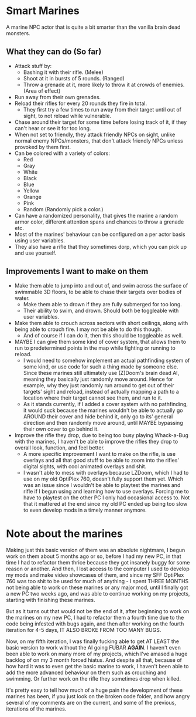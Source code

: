 # Smart Marines

A marine NPC actor that is quite a bit smarter than the vanilla brain dead monsters.

## What they can do (So far)

- Attack stuff by:
  - Bashing it with their rifle. (Melee)
  - Shoot at it in bursts of 5 rounds. (Ranged)
  - Throw a grenade at it, more likely to throw it at crowds of enemies. (Area of effect) 
- Run away from their own grenades.
- Reload their rifles for every 20 rounds they fire in total.
  - They first try a few times to run away from their target until out of sight, to not reload while vulnerable.
- Chase around their target for some time before losing track of it, if they can't hear or see it for too long.
- When not set to friendly, they attack friendly NPCs on sight, unlike normal enemy NPCs/monsters, that don't attack friendly NPCs unless provoked by them first.
- Can be colored with a variety of colors:
  - Red
  - Gray
  - White
  - Black
  - Blue
  - Yellow
  - Orange
  - Pink
  - Random (Randomly pick a color.)
- Can have a randomized personality, that gives the marine a random armor color, different attention spans and chances to throw a grenade etc.
- Most of the marines' behaviour can be configured on a per actor basis using user variables.
- They also have a rifle that they sometimes dorp, which you can pick up and use yourself.

## Improvements I want to make on them

- Make them able to jump into and out of, and swim across the surface of swimmable 3D floors, to be able to chase their targets over bodies of water.
  - Make them able to drown if they are fully submerged for too long.
  - Their ability to swim, and drown. Should both be toggleable with user variables.
- Make them able to crouch across sectors with short ceilings, along with being able to crouch fire. I may not be able to do this though.
  - And of course if I can do it, then this should be toggleable as well.
- MAYBE I can give them some kind of cover system, that allows them to run to predetermined points in the map while fighting or running to reload.
  - I would need to somehow implement an actual pathfinding system of some kind, or use code for such a thing made by someone else. Since these marines still ultimately use (Z)Doom's brain dead AI, meaning they basically just randomly move around. Hence for example, why they just randomly run around to get out of their targets' sight and reload, instead of actually mapping a path to a location where their target cannot see them, and run to it.
  - As it stands currently, if I added a cover system with no pathfinding, it would suck because the marines wouldn't be able to actually go AROUND their cover and hide behind it, only go to its' general direction and then randomly move around, until MAYBE bypassing their own cover to go behind it.
- Improve the rifle they drop, due to being too busy playing Whack-a-Bug with the marines, I haven't be able to improve the rifles they drop to overall look, function, and feel better.
  - A more specific improvement I want to make on the rifle, is use overlays and all that good stuff to be able to zoom into the rifles' digital sights, with cool animated overlays and shit.
  - I wasn't able to mess with overlays because LZDoom, which I had to use on my old OptiPlex 760, doesn't fully support them yet. Which was an issue since I wouldn't be able to playtest the marines and rifle if I begun using and learning how to use overlays. Forcing me to have to playtest on the other PC I only had occasional access to. Not that it mattered at the end since my old PC ended up being too slow to even develop mods in a timely manner anymore.

# Note about the marines

Making just this basic version of them was an absolute nightmare, I begun work on them about 5 months ago or so, before I had my new PC, in that time I had to refactor them thrice because they got insanely buggy for some reason or another. And then, I lost access to the computer I used to develop my mods and make video showcases of them, and since my SFF OptiPlex 760 was too shit to be used for much of anything - I spent THREE MONTHS not being able to work on these marines or any major mod, until I finally got a new PC two weeks ago, and was able to continue working on my projects, starting with finishing these marines.

But as it turns out that would not be the end of it, after beginning to work on the marines on my new PC, I had to refactor them a fourth time due to the code being infested with bugs again, and then after working on the fourth iteration for 4-5 days, IT ALSO BROKE FROM TOO MANY BUGS.

Now, on my fifth iteration, I was finally fucking able to get AT LEAST the basic version to work without the AI going FUBAR **AGAIN**. I haven't even been able to work on many more of my projects, which I've amased a huge backlog of on my 3 month forced hiatus. And despite all that, because of how hard it was to even get the basic marine to work, I haven't been able to add the more advanced behaviour on them such as crouching and swimming. Or further work on the rifle they sometimes drop when killed.

It's pretty easy to tell how much of a huge pain the development of these marines has been, if you just look on the broken code folder, and how angry several of my comments are on the current, and some of the previous, iterations of the marines.
